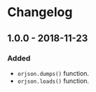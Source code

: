 # Changelog

## 1.0.0 - 2018-11-23

### Added

- `orjson.dumps()` function.
- `orjson.loads()` function.